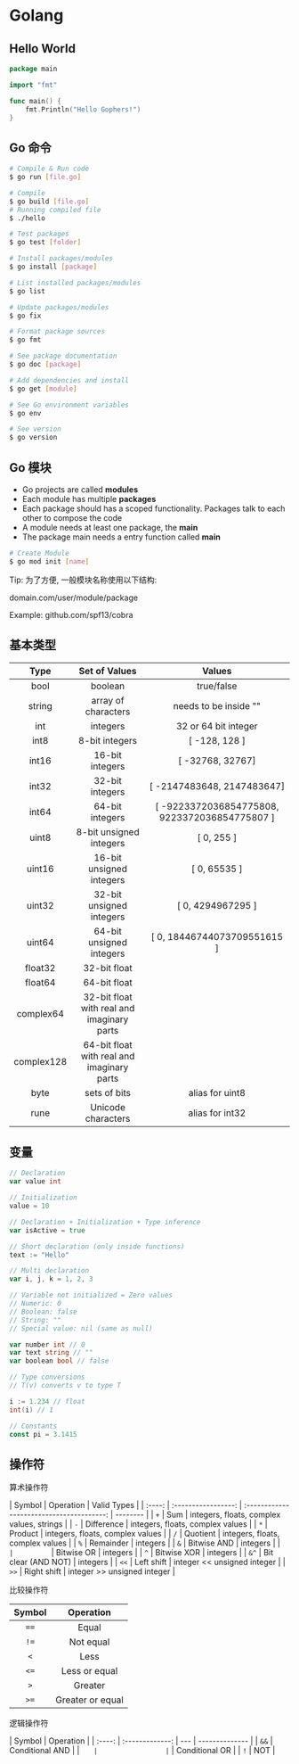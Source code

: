 # Golang

## Hello World

```go
package main

import "fmt"

func main() {
    fmt.Println("Hello Gophers!")
}
```

## Go 命令

```bash
# Compile & Run code
$ go run [file.go]

# Compile
$ go build [file.go]
# Running compiled file
$ ./hello

# Test packages
$ go test [folder]

# Install packages/modules
$ go install [package]

# List installed packages/modules
$ go list

# Update packages/modules
$ go fix

# Format package sources
$ go fmt

# See package documentation
$ go doc [package]

# Add dependencies and install
$ go get [module]

# See Go environment variables
$ go env

# See version
$ go version
```

## Go 模块

- Go projects are called **modules**
- Each module has multiple **packages**
- Each package should has a scoped functionality. Packages talk to each other to compose the code
- A module needs at least one package, the **main**
- The package main needs a entry function called **main**

```bash
# Create Module
$ go mod init [name]
```

Tip: 为了方便, 一般模块名称使用以下结构:

domain.com/user/module/package

Example: github.com/spf13/cobra

## 基本类型

|    Type    |               Set of Values                |                    Values                     |
| :--------: | :----------------------------------------: | :-------------------------------------------: |
|    bool    |                  boolean                   |                  true/false                   |
|   string   |            array of characters             |             needs to be inside ""             |
|    int     |                  integers                  |             32 or 64 bit integer              |
|    int8    |               8-bit integers               |                 [ -128, 128 ]                 |
|   int16    |              16-bit integers               |               [ -32768, 32767]                |
|   int32    |              32-bit integers               |          [ -2147483648, 2147483647]           |
|   int64    |              64-bit integers               | [ -9223372036854775808, 9223372036854775807 ] |
|   uint8    |          8-bit unsigned integers           |                  [ 0, 255 ]                   |
|   uint16   |          16-bit unsigned integers          |                 [ 0, 65535 ]                  |
|   uint32   |          32-bit unsigned integers          |               [ 0, 4294967295 ]               |
|   uint64   |          64-bit unsigned integers          |          [ 0, 18446744073709551615 ]          |
|  float32   |                32-bit float                |                                               |
|  float64   |                64-bit float                |                                               |
| complex64  | 32-bit float with real and imaginary parts |                                               |
| complex128 | 64-bit float with real and imaginary parts |                                               |
|    byte    |                sets of bits                |                alias for uint8                |
|    rune    |             Unicode characters             |                alias for int32                |

## 变量

```go
// Declaration
var value int

// Initialization
value = 10

// Declaration + Initialization + Type inference
var isActive = true

// Short declaration (only inside functions)
text := "Hello"

// Multi declaration
var i, j, k = 1, 2, 3

// Variable not initialized = Zero values
// Numeric: 0
// Boolean: false
// String: ""
// Special value: nil (same as null)

var number int // 0
var text string // ""
var boolean bool // false

// Type conversions
// T(v) converts v to type T

i := 1.234 // float
int(i) // 1

// Constants
const pi = 3.1415
```

## 操作符

算术操作符

| Symbol |      Operation      |                Valid Types                |
| :----: | :-----------------: | :---------------------------------------: | -------- |
|  `+`   |         Sum         | integers, floats, complex values, strings |
|  `-`   |     Difference      |     integers, floats, complex values      |
|  `*`   |       Product       |     integers, floats, complex values      |
|  `/`   |      Quotient       |     integers, floats, complex values      |
|  `%`   |      Remainder      |                 integers                  |
|  `&`   |     Bitwise AND     |                 integers                  |
|   `    |          `          |                Bitwise OR                 | integers |
|  `^`   |     Bitwise XOR     |                 integers                  |
|  `&^`  | Bit clear (AND NOT) |                 integers                  |
|  `<<`  |     Left shift      |        integer << unsigned integer        |
|  `>>`  |     Right shift     |        integer >> unsigned integer        |

比较操作符

| Symbol |    Operation     |
| :----: | :--------------: |
|  `==`  |      Equal       |
|  `!=`  |    Not equal     |
|  `<`   |       Less       |
|  `<=`  |  Less or equal   |
|  `>`   |     Greater      |
|  `>=`  | Greater or equal |

逻辑操作符

| Symbol |    Operation    |
| :----: | :-------------: | --- | -------------- |
|  `&&`  | Conditional AND |
|   `    |                 | `   | Conditional OR |
|  `!`   |       NOT       |
